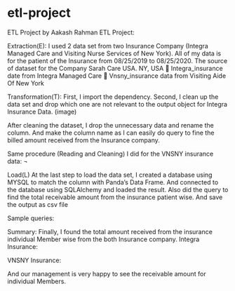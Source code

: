 # etl-project
ETL Project by Aakash Rahman
ETL Project:

Extraction(E):
I used 2 data set from two Insurance Company (Integra Managed Care and Visiting Nurse Services of New York).
All of my data is for the patient of the Insurance from 08/25/2019 to 08/25/2020.
The source of dataset for the Company Sarah Care USA. NY, USA
	Integra_insurance date from Integra Managed Care
	Vnsny_insurance data from Visiting Aide Of New York


Transformation(T):
First, I import the dependency. 
Second, I clean up the data set and drop which one are not relevant to the output object for Integra Insurance Data. (image)
 
After cleaning the dataset, I drop the unnecessary data and rename the column. And make the column name as I can easily do query to fine the billed amount received from the Insurance company.
 

Same procedure (Reading and Cleaning) I did for the VNSNY insurance data:
¬ 

 

Load(L)
At the last step to load the data set, I created a database using MYSQL to match the column with Panda’s Data Frame.
And connected to the database using SQLAlchemy and loaded the result. Also did the query to find the total receivable amount from the insurance patient wise.
And save the output as csv file
 
Sample queries:
 

Summary:
Finally, I found the total amount received from the insurance individual Member wise from the both Insurance company.
Integra Insurance:
 

VNSNY Insurance: 
 

And our management is very happy to see the receivable amount for individual Members.

